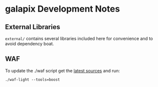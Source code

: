 galapix Development Notes
=========================

External Libraries
------------------

`external/` contains several libraries included here for convenience
and to avoid dependency boat.


WAF
---

To update the ./waf script get the [latest sources](https://code.google.com/p/waf/) and run:

    ./waf-light --tools=boost

